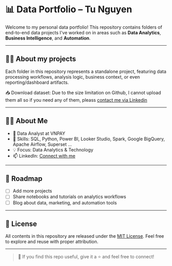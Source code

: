 # 📊 Data Portfolio – Tu Nguyen

Welcome to my personal data portfolio! This repository contains folders of end-to-end data projects I've worked on in areas such as **Data Analytics**, **Business Intelligence**, and **Automation**.

---

## 🕵️‍♀️ About my projects

Each folder in this repository represents a standalone project, featuring data processing workflows, analysis logic, business context, or even reporting/dashboard artifacts.

📥 Download dataset: Due to the size limitation on Github, I cannot upload them all so if you need any of them, pleass [contact me via Linkedin](https://www.linkedin.com/in/tunguyenn99/) 

---

## 👩‍💻 About Me

- 💼 Data Analyst at VNPAY  
- 📍 Skills: SQL, Python, Power BI, Looker Studio, Spark, Google BigQuery, Apache Airflow, Superset ...
- 💡 Focus: Data Analytics & Technology  
- 📫 LinkedIn: [Connect with me](https://www.linkedin.com/in/tunguyenn99/)

---

## 🌱 Roadmap

- [ ] Add more projects
- [ ] Share notebooks and tutorials on analytics workflows  
- [ ] Blog about data, marketing, and automation tools  

---

## 📄 License

All contents in this repository are released under the [MIT License](./LICENSE). Feel free to explore and reuse with proper attribution.

---

> 💬 If you find this repo useful, give it a ⭐ and feel free to connect!
